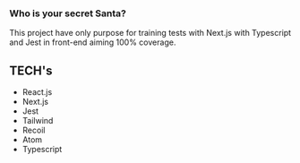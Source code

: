 ### Who is your secret Santa?

This project have only purpose for training tests with Next.js with Typescript and Jest in front-end aiming 100% coverage.

## TECH's

- React.js
- Next.js
- Jest
- Tailwind
- Recoil
- Atom
- Typescript
